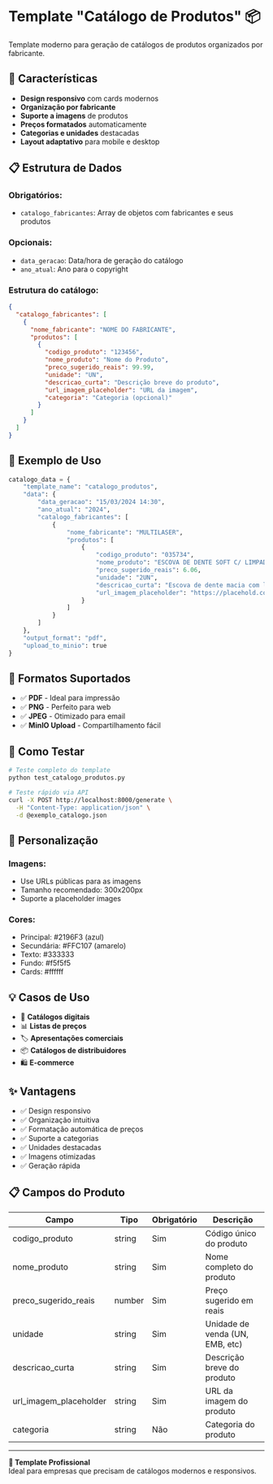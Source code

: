 # Template "Catálogo de Produtos" 📦

Template moderno para geração de catálogos de produtos organizados por fabricante.

## 🎨 Características

- **Design responsivo** com cards modernos
- **Organização por fabricante**
- **Suporte a imagens** de produtos
- **Preços formatados** automaticamente
- **Categorias e unidades** destacadas
- **Layout adaptativo** para mobile e desktop

## 📋 Estrutura de Dados

### Obrigatórios:
- `catalogo_fabricantes`: Array de objetos com fabricantes e seus produtos

### Opcionais:
- `data_geracao`: Data/hora de geração do catálogo
- `ano_atual`: Ano para o copyright

### Estrutura do catálogo:
```json
{
  "catalogo_fabricantes": [
    {
      "nome_fabricante": "NOME DO FABRICANTE",
      "produtos": [
        {
          "codigo_produto": "123456",
          "nome_produto": "Nome do Produto",
          "preco_sugerido_reais": 99.99,
          "unidade": "UN",
          "descricao_curta": "Descrição breve do produto",
          "url_imagem_placeholder": "URL da imagem",
          "categoria": "Categoria (opcional)"
        }
      ]
    }
  ]
}
```

## 📄 Exemplo de Uso

```python
catalogo_data = {
    "template_name": "catalogo_produtos",
    "data": {
        "data_geracao": "15/03/2024 14:30",
        "ano_atual": "2024",
        "catalogo_fabricantes": [
            {
                "nome_fabricante": "MULTILASER",
                "produtos": [
                    {
                        "codigo_produto": "035734",
                        "nome_produto": "ESCOVA DE DENTE SOFT C/ LIMPADOR DE LÍN. HC591 2UND",
                        "preco_sugerido_reais": 6.06,
                        "unidade": "2UN",
                        "descricao_curta": "Escova de dente macia com limpador de língua.",
                        "url_imagem_placeholder": "https://placehold.co/300x200/e0e0e0/777777?text=Escovas+HC591"
                    }
                ]
            }
        ]
    },
    "output_format": "pdf",
    "upload_to_minio": true
}
```

## 🎯 Formatos Suportados

- ✅ **PDF** - Ideal para impressão
- ✅ **PNG** - Perfeito para web
- ✅ **JPEG** - Otimizado para email
- ✅ **MinIO Upload** - Compartilhamento fácil

## 🚀 Como Testar

```bash
# Teste completo do template
python test_catalogo_produtos.py

# Teste rápido via API
curl -X POST http://localhost:8000/generate \
  -H "Content-Type: application/json" \
  -d @exemplo_catalogo.json
```

## 🎨 Personalização

### Imagens:
- Use URLs públicas para as imagens
- Tamanho recomendado: 300x200px
- Suporte a placeholder images

### Cores:
- Principal: #2196F3 (azul)
- Secundária: #FFC107 (amarelo)
- Texto: #333333
- Fundo: #f5f5f5
- Cards: #ffffff

## 💡 Casos de Uso

- 📱 **Catálogos digitais**
- 📊 **Listas de preços**
- 🏷️ **Apresentações comerciais**
- 📦 **Catálogos de distribuidores**
- 🛍️ **E-commerce**

## ✨ Vantagens

- ✅ Design responsivo
- ✅ Organização intuitiva
- ✅ Formatação automática de preços
- ✅ Suporte a categorias
- ✅ Unidades destacadas
- ✅ Imagens otimizadas
- ✅ Geração rápida

## 📋 Campos do Produto

| Campo | Tipo | Obrigatório | Descrição |
|-------|------|-------------|-----------|
| codigo_produto | string | Sim | Código único do produto |
| nome_produto | string | Sim | Nome completo do produto |
| preco_sugerido_reais | number | Sim | Preço sugerido em reais |
| unidade | string | Sim | Unidade de venda (UN, EMB, etc) |
| descricao_curta | string | Sim | Descrição breve do produto |
| url_imagem_placeholder | string | Sim | URL da imagem do produto |
| categoria | string | Não | Categoria do produto |

---

**💼 Template Profissional**  
Ideal para empresas que precisam de catálogos modernos e responsivos. 